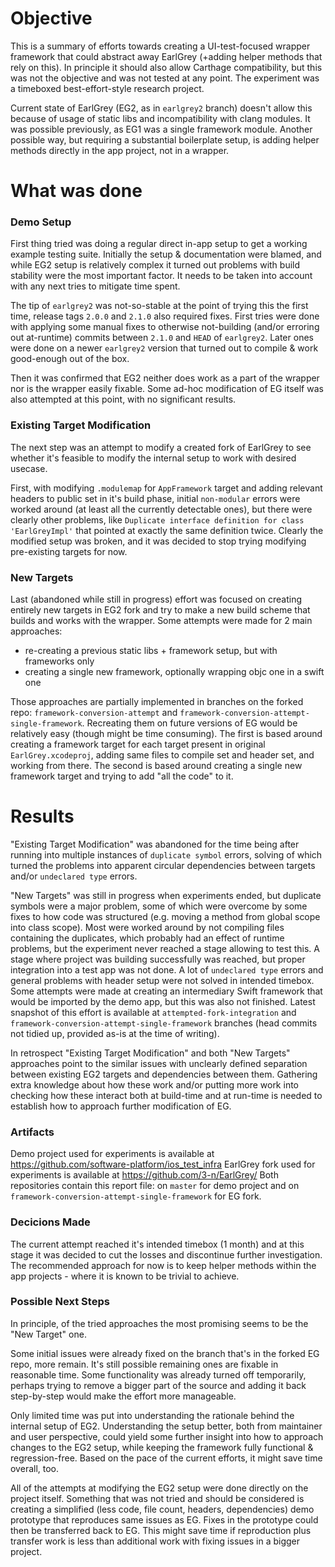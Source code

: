 # Objective

This is a summary of efforts towards creating a UI-test-focused wrapper framework that could abstract away EarlGrey (+adding helper methods that rely on this). In principle it should also allow Carthage compatibility, but this was not the objective and was not tested at any point. The experiment was a timeboxed best-effort-style research project.

Current state of EarlGrey (EG2, as in `earlgrey2` branch) doesn't allow this because of usage of static libs and incompatibility with clang modules. It was possible previously, as EG1 was a single framework module. Another possible way, but requiring a substantial boilerplate setup, is adding helper methods directly in the app project, not in a wrapper.

# What was done

### Demo Setup

First thing tried was doing a regular direct in-app setup to get a working example testing suite. Initially the setup & documentation were blamed, and while EG2 setup is relatively complex it turned out problems with build stability were the most important factor. It needs to be taken into account with any next tries to mitigate time spent.

The tip of `earlgrey2` was not-so-stable at the point of trying this the first time, release tags `2.0.0` and `2.1.0` also required fixes. First tries were done with applying some manual fixes to otherwise not-building (and/or erroring out at-runtime) commits between `2.1.0` and `HEAD` of `earlgrey2`. Later ones were done on a newer `earlgrey2` version that turned out to compile & work good-enough out of the box. 

Then it was confirmed that EG2 neither does work as a part of the wrapper nor is the wrapper easily fixable. Some ad-hoc modification of EG itself was also attempted at this point, with no significant results.

### Existing Target Modification

The next step was an attempt to modify a created fork of EarlGrey to see whether it's feasible to modify the internal setup to work with desired usecase.

First, with modifying `.modulemap` for `AppFramework` target and adding relevant headers to public set in it's build phase, initial `non-modular` errors were worked around (at least all the currently detectable ones), but there were clearly other problems, like `Duplicate interface definition for class 'EarlGreyImpl'` that pointed at exactly the same definition twice. Clearly the modified setup was broken, and it was decided to stop trying modifying pre-existing targets for now.

### New Targets

Last (abandoned while still in progress) effort was focused on creating entirely new targets in EG2 fork and try to make a new build scheme that builds and works with the wrapper. Some attempts were made for 2 main approaches:
  * re-creating a previous static libs + framework setup, but with frameworks only
  * creating a single new framework, optionally wrapping objc one in a swift one

Those approaches are partially implemented in branches on the forked repo: `framework-conversion-attempt` and `framework-conversion-attempt-single-framework`. Recreating them on future versions of EG would be relatively easy (though might be time consuming). The first is based around creating a framework target for each target present in original `EarlGrey.xcodeproj`, adding same files to compile set and header set, and working from there. The second is based around creating a single new framework target and trying to add "all the code" to it. 

# Results

"Existing Target Modification" was abandoned for the time being after running into multiple instances of `duplicate symbol` errors, solving of which turned the problems into apparent circular dependencies between targets and/or `undeclared type` errors. 

"New Targets" was still in progress when experiments ended, but duplicate symbols were a major problem, some of which were overcome by some fixes to how code was structured (e.g. moving a method from global scope into class scope). Most were worked around by not compiling files containing the duplicates, which probably had an effect of runtime problems, but the experiment never reached a stage allowing to test this. A stage where project was building successfully was reached, but proper integration into a test app was not done. A lot of `undeclared type` errors and general problems with header setup were not solved in intended timebox. Some attempts were made at creating an intermediary Swift framework that would be imported by the demo app, but this was also not finished. Latest snapshot of this effort is available at `attempted-fork-integration` and `framework-conversion-attempt-single-framework` branches (head commits not tidied up, provided as-is at the time of writing).

In retrospect "Existing Target Modification" and both "New Targets" approaches point to the similar issues with unclearly defined separation between existing EG2 targets and dependencies between them. Gathering extra knowledge about how these work and/or putting more work into checking how these interact both at build-time and at run-time is needed to establish how to approach further modification of EG.

### Artifacts

Demo project used for experiments is available at https://github.com/software-platform/ios_test_infra
EarlGrey fork used for experiments is available at https://github.com/3-n/EarlGrey/
Both repositories contain this report file: on `master` for demo project and on `framework-conversion-attempt-single-framework` for EG fork.

### Decicions Made

The current attempt reached it's intended timebox (1 month) and at this stage it was decided to cut the losses and discontinue further investigation. The recommended approach for now is to keep helper methods within the app projects - where it is known to be trivial to achieve.

### Possible Next Steps

In principle, of the tried approaches the most promising seems to be the "New Target" one.

Some initial issues were already fixed on the branch that's in the forked EG repo, more remain. It's still possible remaining ones are fixable in reasonable time. Some functionality was already turned off temporarily, perhaps trying to remove a bigger part of the source and adding it back step-by-step would make the effort more manageable. 

Only limited time was put into understanding the rationale behind the internal setup of EG2. Understanding the setup better, both from maintainer and user perspective, could yield some further insight into how to approach changes to the EG2 setup, while keeping the framework fully functional & regression-free. Based on the pace of the current efforts, it might save time overall, too.

All of the attempts at modifying the EG2 setup were done directly on the project itself. 
Something that was not tried and should be considered is creating a simplified (less code, file count, headers, dependencies) demo prototype that reproduces same issues as EG. Fixes in the prototype could then be transferred back to EG. This might save time if reproduction plus transfer work is less than additional work with fixing issues in a bigger project. 
